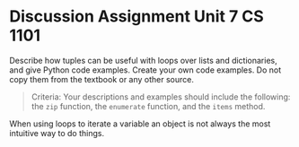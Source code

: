 
# Discussion Assignment Unit 7 CS 1101

Describe how tuples can be useful with loops over lists and dictionaries, and give Python code examples. Create your own code examples. Do not copy them from the textbook or any other source. 

> Criteria: Your descriptions and examples should include the following: the `zip` function, the `enumerate` function, and the `items` method. 

When using loops to iterate a variable an object is not always the most intuitive way to do things. 